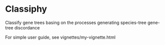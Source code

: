 # Classiphy
Classify gene trees basing on the processes generating species-tree gene-tree discordance

For simple user guide, see vignettes/my-vignette.html
